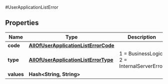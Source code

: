 #UserApplicationListError

## Properties
Name | Type | Description | Notes
------------ | ------------- | ------------- | -------------
**code** | [**AllOfUserApplicationListErrorCode**](AllOfUserApplicationListErrorCode.md) |  | [optional] 
**type** | [**AllOfUserApplicationListErrorType**](AllOfUserApplicationListErrorType.md) |   1 &#x3D; BusinessLogic  2 &#x3D; InternalServerError | [optional] 
**values** | **Hash&lt;String, String&gt;** |  | [optional] 

